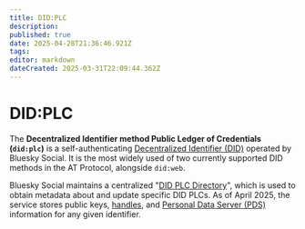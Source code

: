 ```yaml
---
title: DID:PLC
description: 
published: true
date: 2025-04-28T21:36:46.921Z
tags: 
editor: markdown
dateCreated: 2025-03-31T22:09:44.362Z
---
```


# DID:PLC
The **Decentralized Identifier method Public Ledger of Credentials (`did:plc`)** is a self-authenticating [Decentralized Identifier (DID)](/en/wiki/reference/identifiers/did) operated by Bluesky Social. It is the most widely used of two currently supported DID methods in the AT Protocol, alongside `did:web`.

Bluesky Social maintains a centralized "[DID PLC Directory](https://web.plc.directory/)", which is used to obtain metadata about and update specific DID PLCs. As of April 2025, the service stores public keys, [handles](/en/wiki/reference/identifiers/handles), and [Personal Data Server (PDS)](/en/wiki/reference/core-architecture/pds) information for any given identifier.